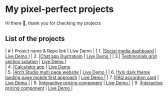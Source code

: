 # My pixel-perfect projects

Hi there 👋, thank you for checking my projects

## List of the projects

|  #  | Project name & Repo link                                                                | Live Demo                                                             |
| 1. |[Social media dashboard](https://github.com/zineb-Bou/Social-media-dashboard)             | [Live Demo ](https://gracious-galileo-288f6d.netlify.app/)|
| 2. |[Chat app illustratioin](https://github.com/zineb-Bou/Chat-app-CSS-illustration)          | [Live Demo ](https://zineb-bou.github.io/Chat-app-CSS-illustration/)|
| 3.| [Testimonials grid section solution](https://github.com/zineb-Bou/Testimonials-grid-section-solution.)         | [Live Demo ](https://zineb-bou.github.io/Testimonials-grid-section-solution./)|          
| 4. |[Calculator app](https://github.com/zineb-Bou/Calculator-app)                             | [Live Demo ](https://calculator-app-murex.vercel.app/)   
| 5. |[Arch Studio multi page website](https://github.com/zineb-Bou/Arch-Studio-multi-page-website) | [Live Demo ](https://arch-studio-multi-page-website-mu.vercel.app/)  |
| 6. |[fylo dark theme landing page mobile first approach](https://github.com/zineb-Bou/fylo-dark-theme-landing-page) | [Live Demo ](https://stupefied-lichterman-01872a.netlify.app/)  |
| 7. |[FAQ accordion card](https://github.com/zineb-Bou/FAQ-accordion-card) | [Live Demo ](https://cocky-hodgkin-a51a83.netlify.app/)  |
| 8. |[Interactive pricing component](https://github.com/zineb-Bou/Interactive-pricing-component) | [Live Demo ](https://heuristic-ramanujan-6992a7.netlify.app/)  |
| 9. |[Interactive pricing component](https://github.com/zineb-Bou/Advice-generator-app) | [Live Demo ](https://6213987bcc4e5c0dada1f670--jolly-visvesvaraya-a24674.netlify.app/)|
